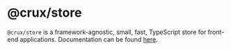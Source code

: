 # @crux/store

`@crux/store` is a framework-agnostic, small, fast, TypeScript store for front-end applications. Documentation can be found [here](https://andyjessop.gitbook.io/crux/crux-packages/store).
